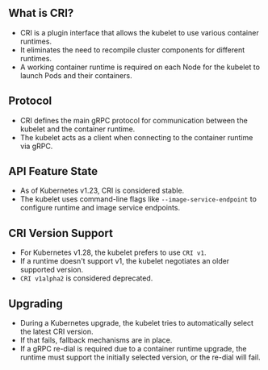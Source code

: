 ## What is CRI?
- CRI is a plugin interface that allows the kubelet to use various container runtimes.
- It eliminates the need to recompile cluster components for different runtimes.
- A working container runtime is required on each Node for the kubelet to launch Pods and their containers.


## Protocol
- CRI defines the main gRPC protocol for communication between the kubelet and the container runtime.
- The kubelet acts as a client when connecting to the container runtime via gRPC.


## API Feature State
- As of Kubernetes v1.23, CRI is considered stable.
- The kubelet uses command-line flags like `--image-service-endpoint` to configure runtime and image service endpoints.


## CRI Version Support
- For Kubernetes v1.28, the kubelet prefers to use `CRI v1`.
- If a runtime doesn't support v1, the kubelet negotiates an older supported version.
- `CRI v1alpha2` is considered deprecated.


## Upgrading
- During a Kubernetes upgrade, the kubelet tries to automatically select the latest CRI version.
- If that fails, fallback mechanisms are in place.
- If a gRPC re-dial is required due to a container runtime upgrade, the runtime must support the initially selected version, or the re-dial will fail.